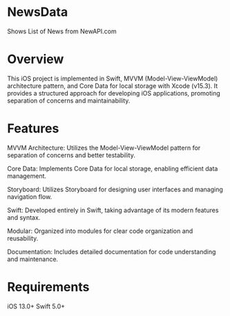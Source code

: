 # NewsData
Shows List of News from NewAPI.com

# Overview
This iOS project is implemented in Swift, MVVM (Model-View-ViewModel) architecture pattern, and Core Data for local storage with Xcode (v15.3). It provides a structured approach for developing iOS applications, promoting separation of concerns and maintainability.

# Features
MVVM Architecture: Utilizes the Model-View-ViewModel pattern for separation of concerns and better testability.

Core Data: Implements Core Data for local storage, enabling efficient data management.

Storyboard: Utilizes Storyboard for designing user interfaces and managing navigation flow.

Swift: Developed entirely in Swift, taking advantage of its modern features and syntax.

Modular: Organized into modules for clear code organization and reusability.

Documentation: Includes detailed documentation for code understanding and maintenance.
# Requirements
iOS 13.0+
Swift 5.0+
